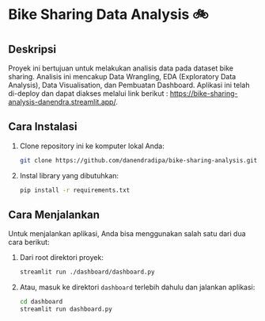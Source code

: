 # Bike Sharing Data Analysis 🚲

## Deskripsi
Proyek ini bertujuan untuk melakukan analisis data pada dataset bike sharing. Analisis ini mencakup Data Wrangling, EDA (Exploratory Data Analysis), Data Visualisation, dan Pembuatan Dashboard. Aplikasi ini telah di-deploy dan dapat diakses melalui link berikut : https://bike-sharing-analysis-danendra.streamlit.app/.

## Cara Instalasi

1. Clone repository ini ke komputer lokal Anda:
    ```bash
    git clone https://github.com/danendradipa/bike-sharing-analysis.git
    ```

2. Instal library yang dibutuhkan:
    ```bash
    pip install -r requirements.txt
    ```

## Cara Menjalankan
Untuk menjalankan aplikasi, Anda bisa menggunakan salah satu dari dua cara berikut:

1. Dari root direktori proyek:
    ```bash
    streamlit run ./dashboard/dashboard.py
    ```

2. Atau, masuk ke direktori `dashboard` terlebih dahulu dan jalankan aplikasi:
    ```bash
    cd dashboard
    streamlit run dashboard.py
    ```

